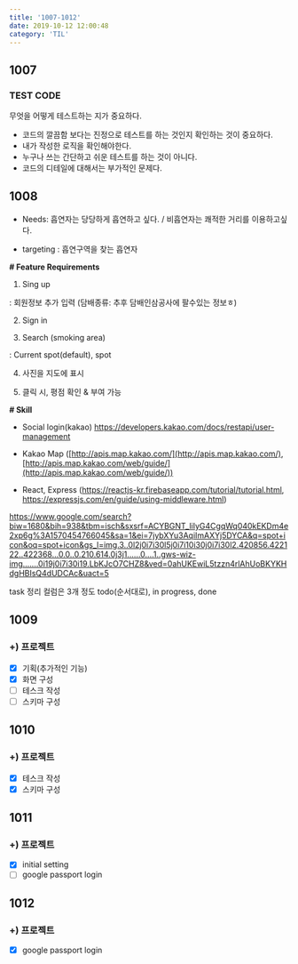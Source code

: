 ```yaml
---
title: '1007-1012'
date: 2019-10-12 12:00:48
category: 'TIL'
---
```


## 1007

### TEST CODE

무엇을 어떻게 테스트하는 지가 중요하다.

- 코드의 깔끔함 보다는 진정으로 테스트를 하는 것인지 확인하는 것이 중요하다.
- 내가 작성한 로직을 확인해야한다.
- 누구나 쓰는 간단하고 쉬운 테스트를 하는 것이 아니다.
- 코드의 디테일에 대해서는 부가적인 문제다.

## 1008

- Needs: 흡연자는 당당하게 흡연하고 싶다. / 비흡연자는 쾌적한 거리를 이용하고싶다.

- targeting : 흡연구역을 찾는 흡연자

**# Feature Requirements**

1. Sing up

: 회원정보 추가 입력 (담배종류: 추후 담배인삼공사에 팔수있는 정보ㅎ)

2. Sign in

3. Search (smoking area)

: Current spot(default), spot

4. 사진을 지도에 표시

5. 클릭 시, 평점 확인 & 부여 가능

**# Skill**

- Social login(kakao)
  https://developers.kakao.com/docs/restapi/user-management

- Kakao Map
  ([http://apis.map.kakao.com/](http://apis.map.kakao.com/), [http://apis.map.kakao.com/web/guide/](http://apis.map.kakao.com/web/guide/))
- React, Express
  (https://reactjs-kr.firebaseapp.com/tutorial/tutorial.html, https://expressjs.com/en/guide/using-middleware.html)

https://www.google.com/search?biw=1680&bih=938&tbm=isch&sxsrf=ACYBGNT_liIyG4CgqWq040kEKDm4e2xp6g%3A1570454766045&sa=1&ei=7jybXYu3AqiImAXYj5DYCA&q=spot+icon&oq=spot+icon&gs_l=img.3..0l2j0i7i30l5j0i7i10i30j0i7i30l2.420856.422122..422368...0.0..0.210.614.0j3j1......0....1..gws-wiz-img.......0i19j0i7i30i19.LbKJcO7CHZ8&ved=0ahUKEwiL5tzzn4rlAhUoBKYKHdgHBIsQ4dUDCAc&uact=5

task 정리
컬럼은 3개 정도
todo(순서대로), in progress, done

## 1009

### +) 프로젝트

- [x] 기획(추가적인 기능)
- [x] 화면 구성
- [ ] 테스크 작성
- [ ] 스키마 구성

## 1010

### +) 프로젝트

- [x] 테스크 작성
- [x] 스키마 구성

## 1011

### +) 프로젝트

- [x] initial setting
- [ ] google passport login

## 1012

### +) 프로젝트

- [x] google passport login
